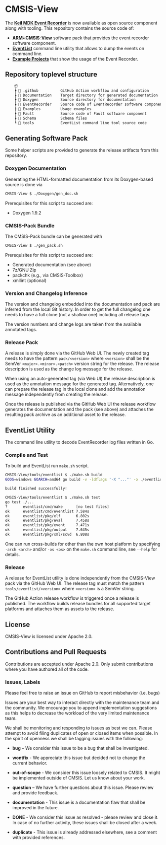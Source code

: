 # CMSIS-View

The [**Keil MDK Event Recorder**](https://developer.arm.com/documentation/101407/latest/Debugging/Debug-Windows-and-Dialogs/Event-Recorder) is now available as open source component along with tooling.
This repository contains the source code of:

- [**ARM::CMSIS-View**](https://arm-software.github.io/CMSIS-View/main/index.html) software pack that provides the event recorder software component.
- [**EventList**](./tools/eventlist) command line utility that allows to dump the events on command line.
- [**Example Projects**](./Examples) that show the usage of the Event Recorder.

## Repository toplevel structure

```txt
    📦
    ┣ 📂 .github          GitHub Action workflow and configuration
    ┣ 📂 Documentation    Target directory for generated documentation
    ┣ 📂 Doxygen          Source directory for documentation
    ┣ 📂 EventRecorder    Source code of EventRecorder software component
    ┣ 📂 Examples         Usage examples
    ┣ 📂 Fault            Source code of Fault software component
    ┣ 📂 Schema           Schema files
    ┗ 📂 tools            EventList command line tool source code
```

## Generating Software Pack

Some helper scripts are provided to generate the release artifacts from this repository.

### Doxygen Documentation

Generating the HTML-formatted documentation from its Doxygen-based source is done via

```sh
CMSIS-View $ ./Doxygen/gen_doc.sh
```

Prerequisites for this script to succeed are:

- Doxygen 1.9.2

### CMSIS-Pack Bundle

The CMSIS-Pack bundle can be generated with

```sh
CMSIS-View $ ./gen_pack.sh
```

Prerequisites for this script to succeed are:

- Generated documentation (see above)
- 7z/GNU Zip
- packchk (e.g., via CMSIS-Toolbox)
- xmllint (optional)

### Version and Changelog Inference

The version and changelog embedded into the documentation and pack are inferred from the
local Git history. In order to get the full changelog one needs to have a full clone (not
a shallow one) including all release tags.

The version numbers and change logs are taken from the available annotated tags.

### Release Pack

A release is simply done via the GitHub Web UI. The newly created tag needs to have
the pattern `pack/<version>` where `<version>` shall be the SemVer `<major>.<minor>.<patch>`
version string for the release. The release description is used as the change log
message for the release.

When using an auto-generated tag (via Web UI) the release description is used as the
annotation message for the generated tag. Alternatively, one can prepare the release
tag in the local clone and add the annotation message independently from creating the
release.

Once the release is published via the GitHub Web UI the release workflow generates the
documentation and the pack (see above) and attaches the resulting pack archive as an
additional asset to the release.

## EventList Utility

The command line utility to decode EventRecorder log files written in Go.

### Compile and Test

To build and EventList run `make.sh` script.

```sh
CMSIS-View/tools/eventlist $ ./make.sh build
GOOS=windows GOARCH=amd64 go build -v -ldflags '-X "..."' -o ./eventlist.exe ./cmd/eventlist

build finished successfully!

CMSIS-View/tools/eventlist $ ./make.sh test
go test ./...
?       eventlist/cmd/make      [no test files]
ok      eventlist/cmd/eventlist 7.584s
ok      eventlist/pkg/elf       6.802s
ok      eventlist/pkg/eval      7.458s
ok      eventlist/pkg/event     7.471s
ok      eventlist/pkg/output    7.645s
ok      eventlist/pkg/xml/scvd  6.808s
```

One can run cross-builds for other than the own host platform by specifying `-arch <arch>`
and/or `-os <os>` on the `make.sh` command line, see `--help` for details.

### Release

A release for EventList utility is done independently from the CMSIS-View pack via
the GitHub Web UI. The release tag must match the pattern `tools/eventlist/<version>`
where `<version>` is a SemVer string.

The GitHub Action release workflow is triggered once a release is published. The
workflow builds release bundles for all supported target platforms and attaches
them as assets to the release.

## License

CMSIS-View is licensed under Apache 2.0.

## Contributions and Pull Requests

Contributions are accepted under Apache 2.0. Only submit contributions where you have authored all of the code.

### Issues, Labels

Please feel free to raise an issue on GitHub
to report misbehavior (i.e. bugs)

Issues are your best way to interact directly with the maintenance team and the community.
We encourage you to append implementation suggestions as this helps to decrease the
workload of the very limited maintenance team.

We shall be monitoring and responding to issues as best we can.
Please attempt to avoid filing duplicates of open or closed items when possible.
In the spirit of openness we shall be tagging issues with the following:

- **bug** – We consider this issue to be a bug that shall be investigated.

- **wontfix** - We appreciate this issue but decided not to change the current behavior.

- **out-of-scope** - We consider this issue loosely related to CMSIS. It might be implemented outside of CMSIS. Let us know about your work.

- **question** – We have further questions about this issue. Please review and provide feedback.

- **documentation** - This issue is a documentation flaw that shall be improved in the future.

- **DONE** - We consider this issue as resolved - please review and close it. In case of no further activity, these issues shall be closed after a week.

- **duplicate** - This issue is already addressed elsewhere, see a comment with provided references.
